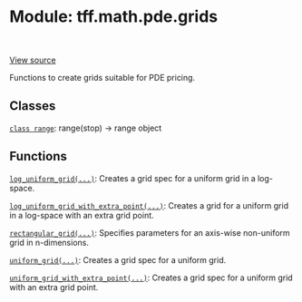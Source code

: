 <div itemscope itemtype="http://developers.google.com/ReferenceObject">
<meta itemprop="name" content="tff.math.pde.grids" />
<meta itemprop="path" content="Stable" />
</div>

# Module: tff.math.pde.grids

<!-- Insert buttons and diff -->

<table class="tfo-notebook-buttons tfo-api" align="left">
</table>

<a target="_blank" href="https://github.com/google/tf-quant-finance/blob/master/tf_quant_finance/math/pde/grids.py">View source</a>



Functions to create grids suitable for PDE pricing.



## Classes

[`class range`](../../../tff/math/pde/grids/range.md): range(stop) -> range object

## Functions

[`log_uniform_grid(...)`](../../../tff/math/pde/grids/log_uniform_grid.md): Creates a grid spec for a uniform grid in a log-space.

[`log_uniform_grid_with_extra_point(...)`](../../../tff/math/pde/grids/log_uniform_grid_with_extra_point.md): Creates a grid for a uniform grid in a log-space with an extra grid point.

[`rectangular_grid(...)`](../../../tff/math/pde/grids/rectangular_grid.md): Specifies parameters for an axis-wise non-uniform grid in n-dimensions.

[`uniform_grid(...)`](../../../tff/math/pde/grids/uniform_grid.md): Creates a grid spec for a uniform grid.

[`uniform_grid_with_extra_point(...)`](../../../tff/math/pde/grids/uniform_grid_with_extra_point.md): Creates a grid spec for a uniform grid with an extra grid point.

